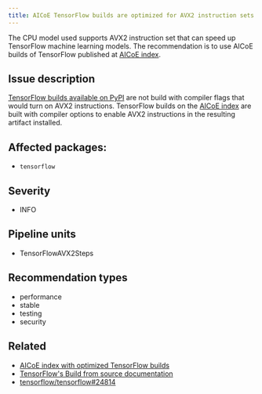 ```yaml
---
title: AICoE TensorFlow builds are optimized for AVX2 instruction sets supported in the CPU identified
---
```


The CPU model used supports AVX2 instruction set that can speed up TensorFlow
machine learning models. The recommendation is to use AICoE builds of
TensorFlow published at [AICoE index][1].

## Issue description

[TensorFlow builds available on PyPI][4] are not build with compiler flags that
would turn on AVX2 instructions. TensorFlow builds on the [AICoE index][1] are
built with compiler options to enable AVX2 instructions in the resulting
artifact installed.

## Affected packages:

 * ``tensorflow``

## Severity

 * INFO

## Pipeline units

 * TensorFlowAVX2Steps

## Recommendation types

 * performance
 * stable
 * testing
 * security

## Related

 * [AICoE index with optimized TensorFlow builds][1]
 * [TensorFlow's Build from source documentation][2]
 * [tensorflow/tensorflow#24814][3]

[1]: http://tensorflow.pypi.thoth-station.ninja/
[2]: https://www.tensorflow.org/install/source
[3]: https://github.com/tensorflow/tensorflow/issues/24814
[4]: https://pypi.org/project/tensorflow/
